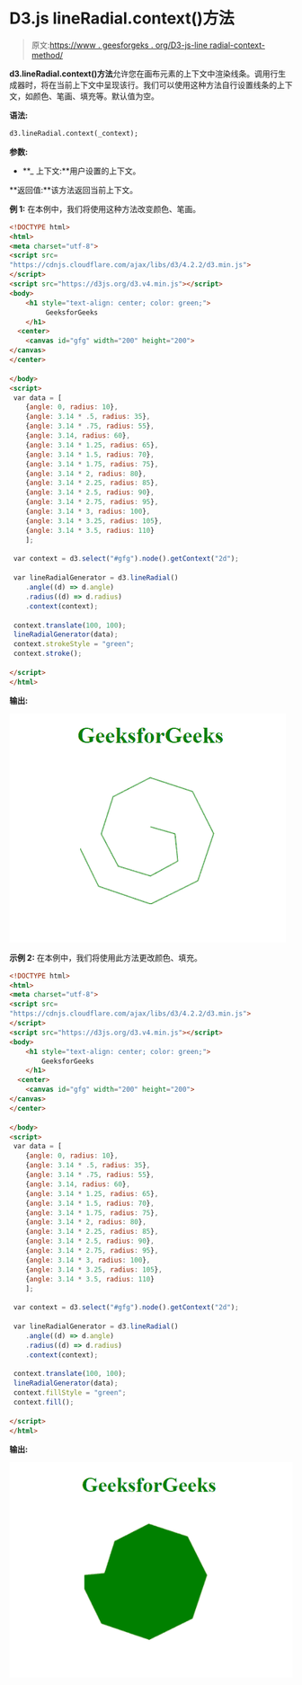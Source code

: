 # D3.js lineRadial.context()方法

> 原文:[https://www . geesforgeks . org/D3-js-line radial-context-method/](https://www.geeksforgeeks.org/d3-js-lineradial-context-method/)

**d3.lineRadial.context()方法**允许您在画布元素的上下文中渲染线条。调用行生成器时，将在当前上下文中呈现该行。我们可以使用这种方法自行设置线条的上下文，如颜色、笔画、填充等。默认值为空。

**语法:**

```html
d3.lineRadial.context(_context);
```

**参数:**

*   **_ 上下文:**用户设置的上下文。

**返回值:**该方法返回当前上下文。

**例 1:** 在本例中，我们将使用这种方法改变颜色、笔画。

```html
<!DOCTYPE html>
<html>
<meta charset="utf-8">
<script src=
"https://cdnjs.cloudflare.com/ajax/libs/d3/4.2.2/d3.min.js">
</script>
<script src="https://d3js.org/d3.v4.min.js"></script> 
<body>
    <h1 style="text-align: center; color: green;">
         GeeksforGeeks
    </h1>
  <center>
    <canvas id="gfg" width="200" height="200">   
</canvas>
</center>

</body>
<script>
 var data = [
    {angle: 0, radius: 10},
    {angle: 3.14 * .5, radius: 35},
    {angle: 3.14 * .75, radius: 55},
    {angle: 3.14, radius: 60},
    {angle: 3.14 * 1.25, radius: 65},
    {angle: 3.14 * 1.5, radius: 70},
    {angle: 3.14 * 1.75, radius: 75},
    {angle: 3.14 * 2, radius: 80},
    {angle: 3.14 * 2.25, radius: 85},
    {angle: 3.14 * 2.5, radius: 90},
    {angle: 3.14 * 2.75, radius: 95},
    {angle: 3.14 * 3, radius: 100},
    {angle: 3.14 * 3.25, radius: 105},
    {angle: 3.14 * 3.5, radius: 110}
    ];

 var context = d3.select("#gfg").node().getContext("2d");

 var lineRadialGenerator = d3.lineRadial()
    .angle((d) => d.angle)
    .radius((d) => d.radius)
    .context(context);

 context.translate(100, 100);              
 lineRadialGenerator(data);
 context.strokeStyle = "green";
 context.stroke();

</script>   
</html>
```

**输出:**

![](img/76460cf912b3368578ab09226f2062fc.png)

**示例 2:** 在本例中，我们将使用此方法更改颜色、填充。

```html
<!DOCTYPE html>
<html>
<meta charset="utf-8">
<script src=
"https://cdnjs.cloudflare.com/ajax/libs/d3/4.2.2/d3.min.js">
</script>
<script src="https://d3js.org/d3.v4.min.js"></script> 
<body>
    <h1 style="text-align: center; color: green;">
        GeeksforGeeks
    </h1>
  <center>
    <canvas id="gfg" width="200" height="200">   
</canvas>
</center>

</body>
<script>
 var data = [
    {angle: 0, radius: 10},
    {angle: 3.14 * .5, radius: 35},
    {angle: 3.14 * .75, radius: 55},
    {angle: 3.14, radius: 60},
    {angle: 3.14 * 1.25, radius: 65},
    {angle: 3.14 * 1.5, radius: 70},
    {angle: 3.14 * 1.75, radius: 75},
    {angle: 3.14 * 2, radius: 80},
    {angle: 3.14 * 2.25, radius: 85},
    {angle: 3.14 * 2.5, radius: 90},
    {angle: 3.14 * 2.75, radius: 95},
    {angle: 3.14 * 3, radius: 100},
    {angle: 3.14 * 3.25, radius: 105},
    {angle: 3.14 * 3.5, radius: 110}
    ];

 var context = d3.select("#gfg").node().getContext("2d");

 var lineRadialGenerator = d3.lineRadial()
    .angle((d) => d.angle)
    .radius((d) => d.radius)
    .context(context);

 context.translate(100, 100);              
 lineRadialGenerator(data);
 context.fillStyle = "green";
 context.fill();

</script>   
</html>
```

**输出:**

![](img/91bfb3fae4e6e3892e88ea908a454f7c.png)